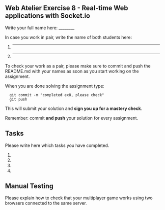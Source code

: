 ## Web Atelier Exercise 8 - Real-time Web applications with Socket.io

Write your full name here: ________

In case you work in pair, write the name of both students here:

1. _________
2. _________

To check your work as a pair, please make sure to commit and push the README.md with your names as soon as you start working on the assignment.

When you are done solving the assignment type:

  ```
	git commit -m "completed ex8, please check"
	git push
  ```

This will submit your solution and __sign you up for a mastery check__.


Remember: commit __and push__ your solution for every assignment.

## Tasks

Please write here which tasks you have completed.

1.
2.
3.
4.

## Manual Testing

Please explain how to check that your multiplayer game works using two browsers connected to the same server.

